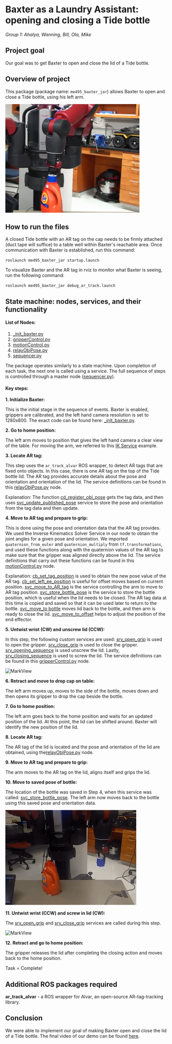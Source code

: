 # **Baxter as a Laundry Assistant:** opening and closing a Tide bottle
*Group 1: Ahalya, Wanning, Bill, Ola, Mike*


## Project goal

Our goal was to get Baxter to open and close the lid of a Tide bottle. 

## Overview of project

This package (package name: `me495_baxter_jar`) allows Baxter to open and close a Tide bottle, using his left arm.

![MarkView](https://github.com/am2512/baxter_final_project/blob/master/images/demo1.png) 

## How to run the files

A closed Tide bottle with an AR tag on the cap needs to be firmly attached (duct tape will suffice) to a table well within Baxter's reachable area. Once communication with Baxter is established, run this command:

`roslaunch me495_baxter_jar startup.launch`

To visualize Baxter and the AR tag in rviz to monitor what Baxter is seeing, run the following command:

`roslaunch me495_baxter_jar debug_ar_track.launch`

## State machine: nodes, services, and their functionality

<h4>List of Nodes:</h4>

1. [_init_baxter.py](https://github.com/am2512/baxter_final_project/blob/master/scripts/_init_baxter.py)
2. [gripperControl.py](https://github.com/am2512/baxter_final_project/blob/master/scripts/gripperControl.py)
3. [motionControl.py](https://github.com/am2512/baxter_final_project/blob/master/scripts/motionControl.py)
4. [relayObjPose.py](https://github.com/am2512/baxter_final_project/blob/master/scripts/relayObjPose.py)
5. [sequencer.py](https://github.com/am2512/baxter_final_project/blob/master/scripts/sequencer.py)

The package operates similarly to a state machine. Upon completion of each task, the next one is called using a service. The full sequence of steps is controlled through a master node ([sequencer.py](https://github.com/am2512/baxter_final_project/blob/master/scripts/sequencer.py)).

<h4>Key steps:</h4>

**1. Initialize Baxter:**

This is the initial stage in the sequence of events. Baxter is enabled, grippers are calibrated, and the left hand camera resolution is set to 1280x800. The exact code can be found here: [_init_baxter.py](https://github.com/am2512/baxter_final_project/blob/master/scripts/_init_baxter.py).

**2. Go to home position:**

The left arm moves to position that gives the left hand camera a clear view of the table. For moving the arm, we referred to this [IK Service](http://sdk.rethinkrobotics.com/wiki/IK_Service_-_Code_Walkthrough) example.
 
**3. Locate AR tag:**

This step uses the `ar_track_alvar` ROS wrapper, to detect AR tags that are fixed onto objects. In this case, there is one AR tag on the top of the Tide bottle lid. The AR tag provides accurate details about the pose and orientation and orientation of the lid. The service definitions can be found in this [relayObjPose.py](https://github.com/am2512/baxter_final_project/blob/master/scripts/relayObjPose.py) node. 

Explanation: The function [cd_register_obj_pose](https://github.com/am2512/baxter_final_project/blob/e5a648deb35b5c857654af809f4dbe646fdc7b7d/scripts/relayObjPose.py#L31-L42) gets the tag data, and then uses [svc_update_published_pose](https://github.com/am2512/baxter_final_project/blob/e5a648deb35b5c857654af809f4dbe646fdc7b7d/scripts/relayObjPose.py#L45-L61) service to store the pose and orientation from the tag data and then update.

**4. Move to AR tag and prepare to grip:** 

This is done using the pose and orientation data that the AR tag provides. We used the Inverse Kinematics Solver Service in our node to obtain the joint angles for a given pose and orientation. We imported `quaternion_from_euler` and `quaternion_multiply` from `tf.transformations`, and used these functions along with the quaternion values of the AR tag to make sure that the gripper was aligned directly above the lid. The service definitions that carry out these functions can be found in this [motionControl.py](https://github.com/am2512/baxter_final_project/blob/master/scripts/motionControl.py) node.

Explanation: [cb_set_tag_position](https://github.com/am2512/baxter_final_project/blob/e5a648deb35b5c857654af809f4dbe646fdc7b7d/scripts/motionControl.py#L50-L56) is used to obtain the new pose value of the AR tag. [cb_set_left_ee_position](https://github.com/am2512/baxter_final_project/blob/e5a648deb35b5c857654af809f4dbe646fdc7b7d/scripts/motionControl.py#L59-L67) is useful for offset moves based on current position. [svc_move_to_AR_tag](https://github.com/am2512/baxter_final_project/blob/e5a648deb35b5c857654af809f4dbe646fdc7b7d/scripts/motionControl.py#L81-L143) is the service controlling the arm to move to AR tag position. [svc_store_bottle_pose](https://github.com/am2512/baxter_final_project/blob/e5a648deb35b5c857654af809f4dbe646fdc7b7d/scripts/motionControl.py#L146-L167) is the service to store the bottle position, which is useful when the lid needs to be closed. The AR tag data at this time is copied and saved so that it can be used later to return to the bottle. [svc_move_to bottle](https://github.com/am2512/baxter_final_project/blob/e5a648deb35b5c857654af809f4dbe646fdc7b7d/scripts/motionControl.py#L170-L222) moves lid back to the bottle, and then arm is ready to close the lid. [svc_move_to_offset](https://github.com/am2512/baxter_final_project/blob/e5a648deb35b5c857654af809f4dbe646fdc7b7d/scripts/motionControl.py#L226-L307) helps to adjust the position of the end effector.

**5. Untwist wrist (CW) and unscrew lid (CCW):**

In this step, the following custom services are used: [srv_open_grip](https://github.com/am2512/baxter_final_project/blob/e5a648deb35b5c857654af809f4dbe646fdc7b7d/scripts/gripperControl.py#L31-L35) is used to open the gripper. [srv_close_grip](https://github.com/am2512/baxter_final_project/blob/e5a648deb35b5c857654af809f4dbe646fdc7b7d/scripts/gripperControl.py#L38-L42) is used to close the gripper. [srv_opening_sequence](https://github.com/am2512/baxter_final_project/blob/e5a648deb35b5c857654af809f4dbe646fdc7b7d/scripts/gripperControl.py#L45-L63) is used unscrew the lid. Lastly, [srv_closing_sequence](https://github.com/am2512/baxter_final_project/blob/e5a648deb35b5c857654af809f4dbe646fdc7b7d/scripts/gripperControl.py#L66-L86) is used to screw the lid. The service definitions can be found in this [gripperControl.py](https://github.com/am2512/baxter_final_project/blob/master/scripts/gripperControl.py) node.

![MarkView](https://github.com/am2512/baxter_final_project/blob/master/images/opening_lid.gif)

**6. Retract and move to drop cap on table:**

The left arm moves up, moves to the side of the bottle, moves down and then opens its gripper to drop the cap beside the bottle.

**7. Go to home position:**

The left arm goes back to the home position and waits for an updated position of the lid. At this point, the lid can be shifted around. Baxter will identify the new position of the lid.

**8. Locate AR tag:**

The AR tag of the lid is located and the pose and orientation of the lid are obtained, using the[relayObjPose.py](https://github.com/am2512/baxter_final_project/blob/master/scripts/relayObjPose.py) node. 

**9. Move to AR tag and prepare to grip:**

The arm moves to the AR tag on the lid, aligns itself and grips the lid.

**10. Move to saved pose of bottle:**

The location of the bottle was saved in Step 4, when this service was called: [svc_store_bottle_pose](https://github.com/am2512/baxter_final_project/blob/e5a648deb35b5c857654af809f4dbe646fdc7b7d/scripts/motionControl.py#L146-L167). The left arm now moves back to the bottle using this saved pose and orientation data. 

![MarkView](https://github.com/am2512/baxter_final_project/blob/master/images/move_to_bottle.gif)

**11. Untwist wrist (CCW) and screw in lid (CW):**

The [srv_open_grip](https://github.com/am2512/baxter_final_project/blob/e5a648deb35b5c857654af809f4dbe646fdc7b7d/scripts/gripperControl.py#L31-L35) and [srv_close_grip](https://github.com/am2512/baxter_final_project/blob/e5a648deb35b5c857654af809f4dbe646fdc7b7d/scripts/gripperControl.py#L38-L42) services are called during this step.

![MarkView](https://github.com/am2512/baxter_final_project/blob/master/images/close_lid.gif)

**12. Retract and go to home position:**

The gripper releases the lid after completing the closing action and moves back to the home position.

Task = Complete!

## Additional ROS packages required

**ar_track_alvar** - a ROS wrapper for Alvar, an open-source AR-tag-tracking library.

## Conclusion

We were able to implement our goal of making Baxter open and close the lid of a Tide bottle. The final video of our demo can be found [here](https://vimeo.com/246549829).



